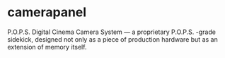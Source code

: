 # camerapanel
P.O.P.S. Digital Cinema Camera System — a proprietary P.O.P.S. -grade sidekick, designed not only as a piece of production hardware but as an extension of memory itself.

